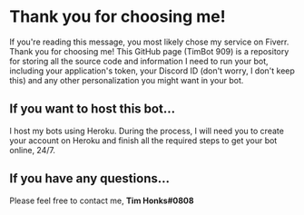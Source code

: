 # Thank you for choosing me!

If you're reading this message, you most likely chose my service on Fiverr. Thank you for choosing me! This GitHub page (TimBot 909) is a repository for storing all the source code and information I need to run your bot, including your application's token, your Discord ID (don't worry, I don't keep this) and any other personalization you might want in your bot.

## If you want to host this bot...

I host my bots using Heroku. During the process, I will need you to create your account on Heroku and finish all the required steps to get your bot online, 24/7.

## If you have any questions...

Please feel free to contact me, **Tim Honks#0808**